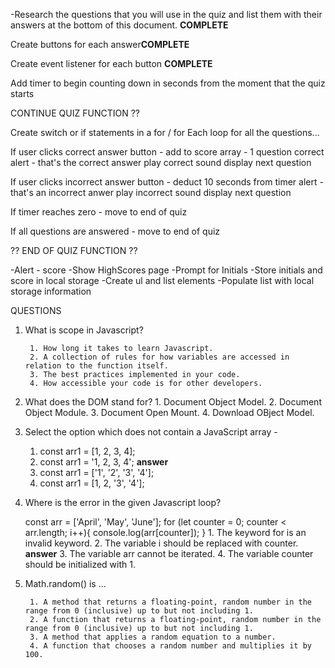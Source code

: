 -Research the questions that you will use in the quiz and list them with their answers at the bottom of this document. **COMPLETE**

Create buttons for each answer**COMPLETE**

Create event listener for each button **COMPLETE**

Add timer to begin counting down in seconds from the moment that the quiz starts 



CONTINUE QUIZ FUNCTION ??

Create switch or if statements in a for / for Each loop for all the questions...

If user clicks correct answer button - 
    add to score array - 1 question correct 
    alert - that's the correct answer 
    play correct sound 
    display next question

If user clicks incorrect answer button - 
    deduct 10 seconds from timer 
    alert - that's an incorrect anwer 
    play incorrect sound 
    display next question 

If timer reaches zero - move to end of quiz 

If  all questions are answered - move to end of quiz 



?? END OF QUIZ FUNCTION ??

-Alert - score 
-Show HighScores page 
-Prompt for Initials 
-Store initials and score in local storage 
-Create ul and list elements 
-Populate list with local storage information 






QUESTIONS 

1. What is scope in Javascript?

        1. How long it takes to learn Javascript.
        2. A collection of rules for how variables are accessed in relation to the function itself.
        3. The best practices implemented in your code. 
        4. How accessible your code is for other developers. 

2. What does the DOM stand for?
        1. Document Object Model.
        2. Document Object Module.
        3. Document Open Mount. 
        4. Download OBject Model.

3. Select the option which does not contain a JavaScript array - 
    1. const arr1 = [1, 2, 3, 4];
    2. const arr1 = '1, 2, 3, 4'; **answer**
    3. const arr1 = ['1', '2', '3', '4'];
    4. const arr1 = [1, 2, '3', '4'];

4. Where is the error in the given Javascript loop? 
    
    const arr = ['April', 'May', 'June'];
    for (let counter = 0; counter < arr.length; i++){
        console.log(arr[counter]);
    }
        1. The keyword for is an invalid keyword.
        2. The variable i should be replaced with counter. **answer**
        3. The variable arr cannot be iterated. 
        4. The variable counter should be initialized with 1. 

5. Math.random() is ...

        1. A method that returns a floating-point, random number in the range from 0 (inclusive) up to but not including 1.
        2. A function that returns a floating-point, random number in the range from 0 (inclusive) up to but not including 1. 
        3. A method that applies a random equation to a number. 
        4. A function that chooses a random number and multiplies it by 100. 

